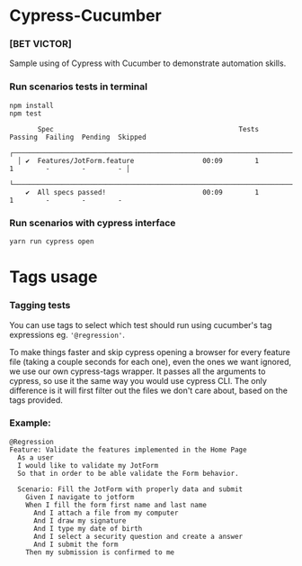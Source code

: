 # Cypress-Cucumber 
### [BET VICTOR]
Sample using of Cypress with Cucumber to demonstrate automation skills.

### Run scenarios tests in terminal
```
npm install
npm test
```  
```
       Spec                                              Tests  Passing  Failing  Pending  Skipped  
  ┌────────────────────────────────────────────────────────────────────────────────────────────────┐
  │ ✔  Features/JotForm.feature                 00:09        1        1        -        -        - │
  └────────────────────────────────────────────────────────────────────────────────────────────────┘
    ✔  All specs passed!                        00:09        1        1        -        -        -  

```
### Run scenarios with cypress interface
```
yarn run cypress open
```  

# Tags usage

### Tagging tests
You can use tags to select which test should run using cucumber's tag expressions
eg. `'@regression'`.

To make things faster and skip cypress opening a browser for every feature file (taking a couple seconds for each one), 
even the ones we want ignored, we use our own cypress-tags wrapper. It passes all the arguments to cypress, 
so use it the same way you would use cypress CLI. The only difference is it will first filter out the files we don't care about, 
based on the tags provided. 

### Example:

```
@Regression
Feature: Validate the features implemented in the Home Page
  As a user
  I would like to validate my JotForm
  So that in order to be able validate the Form behavior.

  Scenario: Fill the JotForm with properly data and submit
    Given I navigate to jotform
    When I fill the form first name and last name
      And I attach a file from my computer
      And I draw my signature
      And I type my date of birth
      And I select a security question and create a answer
      And I submit the form
    Then my submission is confirmed to me
```